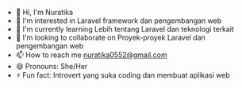 - 👋 Hi, I'm Nuratika
- 👀 I'm interested in Laravel framework dan pengembangan web
- 🌱 I'm currently learning Lebih tentang Laravel dan teknologi terkait
- 💞️ I'm looking to collaborate on Proyek-proyek Laravel dan pengembangan web
- 📫 How to reach me nuratika0552@gmail.com
- 😄 Pronouns: She/Her
- ⚡ Fun fact: Introvert yang suka coding dan membuat aplikasi web
